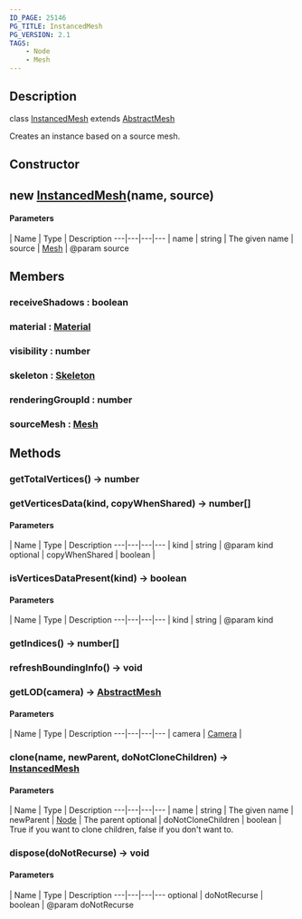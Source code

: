 ```yaml
---
ID_PAGE: 25146
PG_TITLE: InstancedMesh
PG_VERSION: 2.1
TAGS:
    - Node
    - Mesh
---
```

## Description

class [InstancedMesh](/classes/2.3/InstancedMesh) extends [AbstractMesh](/classes/2.3/AbstractMesh)

Creates an instance based on a source mesh.

## Constructor

##  new [InstancedMesh](/classes/2.3/InstancedMesh)(name, source)



#### Parameters
 | Name | Type | Description
---|---|---|---
 | name | string |   The given name
 | source | [Mesh](/classes/2.3/Mesh) |   @param source
## Members

### receiveShadows : boolean



### material : [Material](/classes/2.3/Material)



### visibility : number



### skeleton : [Skeleton](/classes/2.3/Skeleton)



### renderingGroupId : number



### sourceMesh : [Mesh](/classes/2.3/Mesh)



## Methods

### getTotalVertices() &rarr; number


### getVerticesData(kind, copyWhenShared) &rarr; number[]



#### Parameters
 | Name | Type | Description
---|---|---|---
 | kind | string |   @param kind
optional | copyWhenShared | boolean | 
### isVerticesDataPresent(kind) &rarr; boolean



#### Parameters
 | Name | Type | Description
---|---|---|---
 | kind | string |   @param kind

### getIndices() &rarr; number[]


### refreshBoundingInfo() &rarr; void


### getLOD(camera) &rarr; [AbstractMesh](/classes/2.3/AbstractMesh)



#### Parameters
 | Name | Type | Description
---|---|---|---
 | camera | [Camera](/classes/2.3/Camera) |   

### clone(name, newParent, doNotCloneChildren) &rarr; [InstancedMesh](/classes/2.3/InstancedMesh)



#### Parameters
 | Name | Type | Description
---|---|---|---
 | name | string |   The given name
 | newParent | [Node](/classes/2.3/Node) |   The parent
optional | doNotCloneChildren | boolean |   True if you want to clone children, false if you don't want to.
### dispose(doNotRecurse) &rarr; void



#### Parameters
 | Name | Type | Description
---|---|---|---
optional | doNotRecurse | boolean |   @param doNotRecurse

